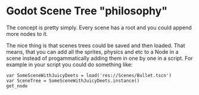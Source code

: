 # Godot Scene Tree "philosophy"

The concept is pretty simply. Every scene has a root and you could append more nodes to it.

The nice thing is that scenes trees could be saved and then loaded. That means, that you can add all the sprites,
physics and etc to a Node in a scene instead of progammatically adding them in one by one in a script.
For example in your script you could do something like:

```GDScript
var SomeSceneWithJuicyDeets = load('res://Scenes/Bullet.tscn')
var SceneTree = SomeSceneWithJuicyDeets.instance()
get_node
```